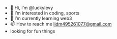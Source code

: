 - 👋 Hi, I’m @luckylevy
- 👀 I’m interested in coding, sports
- 🌱 I’m currently learning web3
- 📫 How to reach me lidm495261077@gmail.com
- looking for fun things
